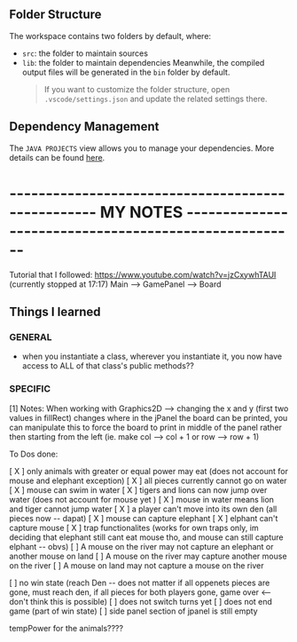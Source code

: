 ## Folder Structure

The workspace contains two folders by default, where:

- `src`: the folder to maintain sources
- `lib`: the folder to maintain dependencies
  Meanwhile, the compiled output files will be generated in the `bin` folder by default.
  > If you want to customize the folder structure, open `.vscode/settings.json` and update the related settings there.

## Dependency Management

The `JAVA PROJECTS` view allows you to manage your dependencies. More details can be found [here](https://github.com/microsoft/vscode-java-dependency#manage-dependencies).

# -------------------------------------------------- MY NOTES ------------------------------------------------------

Tutorial that I followed: https://www.youtube.com/watch?v=jzCxywhTAUI (currently stopped at 17:17)
Main --> GamePanel --> Board

## Things I learned

### GENERAL

- when you instantiate a class, wherever you instantiate it, you now have access to ALL of that class's public methods??

### SPECIFIC

[1] Notes: When working with Graphics2D --> changing the x and y (first two values in fillRect) changes where in the jPanel the board can be printed, you can manipulate this to force the board to print in middle of the panel rather then starting from the left (ie. make col --> col + 1 or row --> row + 1)

To Dos done:

[ X ] only animals with greater or equal power may eat (does not account for mouse and elephant exception)
[ X ] all pieces currently cannot go on water
[ X ] mouse can swim in water
[ X ] tigers and lions can now jump over water (does not account for mouse yet )
[ X ] mouse in water means lion and tiger cannot jump water
[ X ] a player can't move into its own den (all pieces now -- dapat)
[ X ] mouse can capture elephant
[ X ] elphant can't capture mouse
[ X ] trap functionalites (works for own traps only, im deciding that elephant still cant eat mouse tho, and mouse can still capture elphant -- obvs)
[ ] A mouse on the river may not capture an elephant or another mouse on land
[ ] A mouse on the river may capture another mouse on the river
[ ] A mouse on land may not capture a mouse on the river

[ ] no win state (reach Den -- does not matter if all oppenets pieces are gone, must reach den, if all pieces for both players gone, game over <-- don't think this is possible)
[ ] does not switch turns yet
[ ] does not end game (part of win state)
[ ] side panel section of jpanel is still empty

tempPower for the animals????

